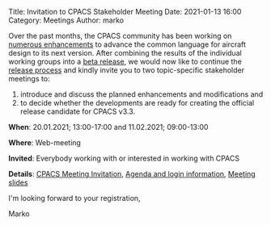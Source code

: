 Title: Invitation to CPACS Stakeholder Meeting
Date: 2021-01-13 16:00
Category: Meetings
Author: marko

Over the past months, the CPACS community has been working on [numerous enhancements](https://www.cpacs.de/towards-cpacs-33.html) to advance the common language for aircraft design to its next version. After combining the results of the individual working groups into a [beta release](https://www.cpacs.de/cpacs-33-beta.html), we would now like to continue the [release process](https://github.com/DLR-SL/CPACS/blob/develop/development/development.md) and kindly invite you to two topic-specific stakeholder meetings to: 
1) introduce and discuss the planned enhancements and modifications and 
2) to decide whether the developments are ready for creating the official release candidate for CPACS v3.3.

**When**: 20.01.2021; 13:00-17:00 and 11.02.2021; 09:00-13:00

**Where**: Web-meeting

**Invited**: Everybody working with or interested in working with CPACS

**Details**: [CPACS Meeting Invitation](http://cpacs.de/MeetingDocuments/CPACS_Meeting_Invitation.pdf), [Agenda and login information](http://cpacs.de/MeetingDocuments/CPACS_Meeting_Agenda.pdf), [Meeting slides](http://cpacs.de/MeetingDocuments/2021_01_20_MeetingSlides.pptx)

I'm looking forward to your registration,

Marko


